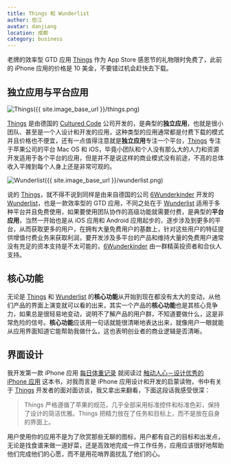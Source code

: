 ```yaml
---
title: Things 和 Wunderlist 
author: 但江
avatar: danjiang
location: 成都 
category: business
---
```


老牌的效率型 GTD 应用 [Things][things] 作为 App Store 感恩节的礼物限时免费了，此前的 iPhone 应用的价格是 10 美金，不要错过机会赶快去下载。

## 独立应用与平台应用

![Things]({{ site.image_base_url }}/things.png)

[Things][things] 是由德国的 [Cultured Code][culturedcode] 公司开发的，是典型的**独立应用**，也就是很小团队、甚至是一个人设计和开发的应用，这种类型的应用通常都是付费下载的模式并且价格也不便宜，还有一点值得注意就是**独立应用**专注一个平台，[Things][things] 专注于苹果公司的平台 Mac OS 和 iOS，毕竟小团队和个人没有那么大的人力和资源开发适用于各个平台的应用，但是并不是说这样的商业模式没有前途，不高的总体收入平摊到每个人身上还是非常可观的。

![Wunderlist]({{ site.image_base_url }}/wunderlist.png)

说的 [Things][things]，就不得不说到同样是由来自德国的公司 [6Wunderkinder][6wunderkinder] 开发的 [Wunderlist][wunderlist]，也是一款效率型的 GTD 应用，不同之处在于 [Wunderlist][wunderlist] 适用于多种平台并且免费使用，如果要使用团队协作的高级功能就需要付费，是典型的**平台应用**，当然一开始也是从 iOS 应用和 Android 应用起步的，逐步涉及到更多的平台，从而获取更多的用户，在拥有大量免费用户的基数上，针对这些用户的特征提供增值付费业务来获取利润，要开发涉及多平台的产品和维持大量的免费用户通常没有充足的资本支持是不太可能的，[6Wunderkinder][6wunderkinder] 由一群精英投资者和合伙人支持。

## 核心功能

无论是 [Things][things] 和 [Wunderlist][wunderlist] 的**核心功能**从开始到现在都没有太大的变动，从他们产品的界面上演变就可以看的出来，其实一个产品的**核心功能**也是其核心竞争力，如果总是很轻易地变动，说明不了解产品的用户群，不知道要做什么，这是非常危险的信号。**核心功能**应该用一句话就能很清晰地表达出来，就像用户一眼就能从应用界面知道它能帮助我做什么，这也表明创业者的商业逻辑是否清晰。

## 界面设计

我开发第一款 iPhone 应用 [每日体重记录][weight] 就阅读过 [触动人心－设计优秀的 iPhone 应用][tapworthy] 这本书，对我而言是 iPhone 应用设计和开发的启蒙读物，书中有关于 [Things][things] 开发者的面对面访谈，我又拿出来翻看，下面这段话我感受很深：

> Things 严格遵循了苹果的规范，几乎全部采用标准控件和标准色彩，保持了设计的简洁优雅。Things 把精力放在了任务和目标上，而不是放在自身的界面上。

用户使用你的应用不是为了欣赏那些无聊的图标，用户都有自己的目标和出发点，无论是找食谱来做一道好菜，还是高效地完成一件工作任务，应用应该很好地帮助他们完成他们的心愿，而不是用花哨界面扰乱了他们的心。

[things]: http://culturedcode.com/things
[culturedcode]: http://culturedcode.com
[wunderlist]: https://www.wunderlist.com 
[6wunderkinder]: http://www.6wunderkinder.com
[weight]: http://danthought.com/weight
[tapworthy]: http://book.douban.com/subject/6864391
